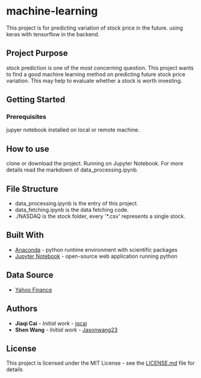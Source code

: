 # machine-learning
This project is for predicting variation of stock price in the future. using keras with tensorflow in the backend. 

## Project Purpose

stock prediction is one of the most concerning question. This project wants to find a good machine learning method on predicting future stock price variation. This may help to evaluate whether a stock is worth investing.

## Getting Started

### Prerequisites

jupyer notebook installed on local or remote machine.

## How to use

clone or download the project. Running on Jupyter Notebook. For more details read the markdown of data_processing.ipynb.

## File Structure

* data_processing.ipynb is the entry of this project.
* data_fetching.ipynb is the data fetching code.
* ./NASDAQ is the stock folder, every '*.csv' represents a single stock.

## Built With

* [Anaconda](https://www.anaconda.com/) - python runtime environment with scientific packages
* [Jupyter Notebook](https://jupyter-notebook.readthedocs.io/) - open-source web application running python  

## Data Source

* [Yahoo Finance](https://finance.yahoo.com/)

## Authors

* **Jiaqi Cai** - *Initial work* - [jqcai](https://github.com/jqcai)
* **Shen Wang** - *Initial work* - [Jasonwang23](https://github.com/Jasonwang23)

## License

This project is licensed under the MIT License - see the [LICENSE.md](LICENSE.md) file for details
